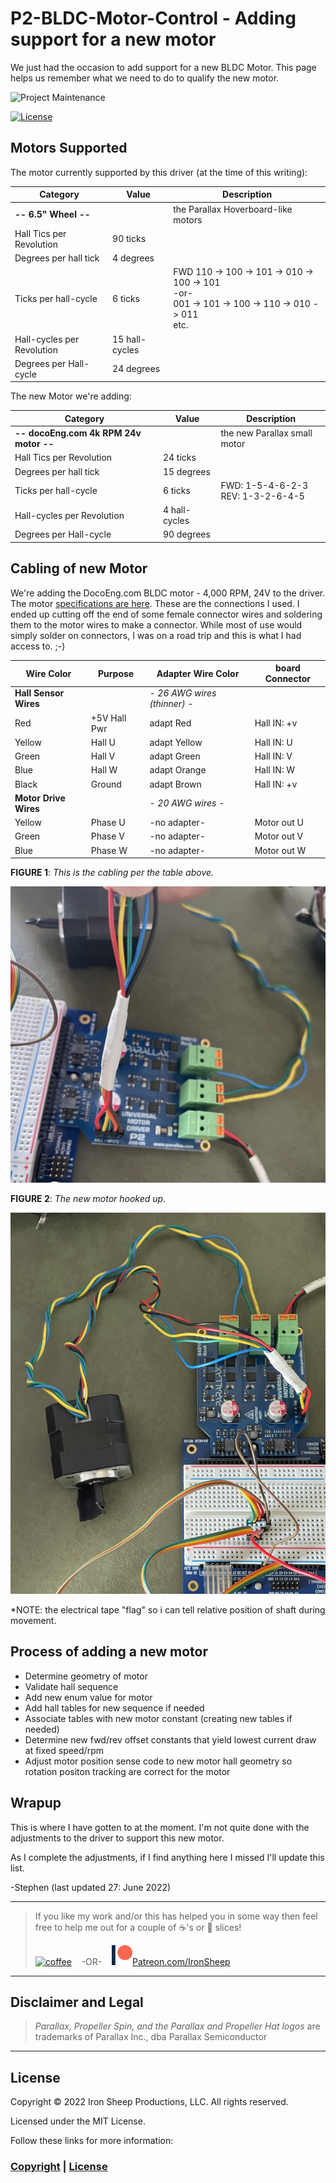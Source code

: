 # P2-BLDC-Motor-Control - Adding support for a new motor

We just had the occasion to add support for a new BLDC Motor.  This page helps us remember what we need to do to qualify the new motor.

![Project Maintenance][maintenance-shield]

[![License][license-shield]](LICENSE)

## Motors Supported

The motor currently supported by this driver (at the time of this writing):

| Category | Value | Description |
| --- | --- | --- |
| **-- 6.5" Wheel --** || the Parallax Hoverboard-like motors
| Hall Tics per Revolution | 90 ticks | 
| Degrees per hall tick | 4 degrees
| Ticks per hall-cycle | 6 ticks | FWD 110 -> 100 -> 101 -> 010 -> 100 -> 101</br>-or-</br>001 -> 101 -> 100 -> 110 -> 010 -> 011</br>etc.
| Hall-cycles per Revolution | 15 hall-cycles |
| Degrees per Hall-cycle | 24 degrees |


The new Motor we're adding:

| Category | Value | Description |
| --- | --- | --- |
| **-- docoEng.com 4k RPM 24v motor --** || the new Parallax small motor
| Hall Tics per Revolution | 24 ticks | 
| Degrees per hall tick | 15 degrees
| Ticks per hall-cycle | 6 ticks | FWD: 1-5-4-6-2-3</br>REV: 1-3-2-6-4-5
| Hall-cycles per Revolution | 4 hall-cycles |
| Degrees per Hall-cycle | 90 degrees |

## Cabling of new Motor

We're adding the DocoEng.com BLDC motor - 4,000 RPM, 24V to the driver. The motor [specifications are here](Docs/DOCOMotor.pdf). These are the connections I used. I ended up cutting off the end of some female connector wires and soldering them to the motor wires to make a connector. While most of use would simply solder on connectors, I was on a road trip and this is what I had access to. ;-) 

| Wire Color | Purpose | Adapter Wire Color | board Connector |
| --- | --- | --- | --- |
| **Hall Sensor Wires** | | *- 26 AWG wires (thinner) -*
| Red | +5V Hall Pwr | adapt Red | Hall IN: +v
| Yellow | Hall U | adapt Yellow | Hall IN: U
| Green | Hall V | adapt Green  | Hall IN: V
| Blue | Hall W | adapt Orange  | Hall IN: W
| Black | Ground | adapt Brown  | Hall IN: +v
| **Motor Drive Wires** | | *- 20 AWG wires -*
| Yellow | Phase U | -no adapter- | Motor out U
| Green | Phase V | -no adapter- | Motor out V
| Blue | Phase W | -no adapter- | Motor out W

**FIGURE 1**: *This is the cabling per the table above.*

![coffee](images/new-motor-connect.jpg)

**FIGURE 2**: *The new motor hooked up.*

![coffee](images/motor-hooked-up.jpg)

*NOTE: the electrical tape "flag" so i can tell relative position of shaft during movement.

## Process of adding a new motor

- Determine geometry of motor
- Validate hall sequence
- Add new enum value for motor
- Add hall tables for new sequence if needed
- Associate tables with new motor constant (creating new tables if needed)
- Determine new fwd/rev offset constants that yield lowest current draw at fixed speed/rpm
- Adjust motor position sense code to new motor hall geometry so rotation positon tracking are correct for the motor

## Wrapup

This is where I have gotten to at the moment. I'm not quite done with the adjustments to the driver to support this new motor.

As I complete the adjustments, if I find anything here I missed I'll update this list.

-Stephen
(last updated 27: June 2022)

---

> If you like my work and/or this has helped you in some way then feel free to help me out for a couple of :coffee:'s or :pizza: slices!
>
> [![coffee](https://www.buymeacoffee.com/assets/img/custom_images/black_img.png)](https://www.buymeacoffee.com/ironsheep) &nbsp;&nbsp; -OR- &nbsp;&nbsp; [![Patreon](./images/patreon.png)](https://www.patreon.com/IronSheep?fan_landing=true)[Patreon.com/IronSheep](https://www.patreon.com/IronSheep?fan_landing=true)

---

## Disclaimer and Legal

> *Parallax, Propeller Spin, and the Parallax and Propeller Hat logos* are trademarks of Parallax Inc., dba Parallax Semiconductor

---

## License

Copyright © 2022 Iron Sheep Productions, LLC. All rights reserved.

Licensed under the MIT License.

Follow these links for more information:

### [Copyright](copyright) | [License](LICENSE)

[maintenance-shield]: https://img.shields.io/badge/maintainer-stephen%40ironsheep%2ebiz-blue.svg?style=for-the-badge

[marketplace-version]: https://vsmarketplacebadge.apphb.com/version-short/ironsheepproductionsllc.spin2.svg

[marketplace-installs]: https://vsmarketplacebadge.apphb.com/installs-short/ironsheepproductionsllc.spin2.svg

[marketplace-rating]: https://vsmarketplacebadge.apphb.com/rating-short/ironsheepproductionsllc.spin2.svg

[license-shield]: https://camo.githubusercontent.com/bc04f96d911ea5f6e3b00e44fc0731ea74c8e1e9/68747470733a2f2f696d672e736869656c64732e696f2f6769746875622f6c6963656e73652f69616e74726963682f746578742d646976696465722d726f772e7376673f7374796c653d666f722d7468652d6261646765
